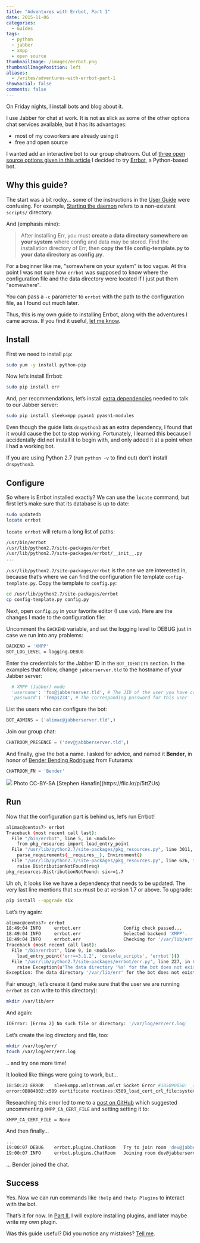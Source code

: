 ```yaml
---
title: "Adventures with Errbot, Part 1"
date: 2015-11-06
categories:
  - Guides
tags:
  - python
  - jabber
  - xmpp
  - open source
thumbnailImage: /images/errbot.png
thumbnailImagePosition: left
aliases:
  - /writes/adventures-with-errbot-part-1
showSocial: false
comments: false
---
```


On Friday nights, I install bots and blog about it.
<!--more-->

I use Jabber for chat at work. It is not as slick as some of the other options
chat services available, but it has its advantages:

* most of my coworkers are already using it
* free and open source

I wanted add an interactive bot to our group chatroom. Out of
[three open source options given in this article](https://www.pagerduty.com/blog/what-is-chatops/)
I decided to try [Errbot](http://errbot.net/), a Python-based bot.

## Why this guide?

The start was a bit rocky... some of the instructions in the
[User Guide](http://errbot.net/user_guide/setup.html) were confusing.
For example, [Starting the daemon](http://errbot.net/user_guide/setup.html#starting-the-daemon)
refers to a non-existent `scripts/` directory.

And (emphasis mine):

> After installing Err, you must **create a data directory somewhere on your
system** where config and data may be stored. Find the installation directory
of Err, then **copy the file config-template.py to your data directory as
config.py**.

For a beginner like me, "somewhere on your system" is too vague. At this point
I was not sure how `errbot` was supposed to know where the configuration file
and the data directory were located if I just put them "somewhere".

<div class="alert alert-info">
<i class="fa fa-info-circle fa-2x"></i>
You can pass a <code>-c</code> parameter to <code>errbot</code>
with the path to the configuration file, as I found out much later.
</div>

Thus, this is my own guide to installing Errbot, along with the adventures I
came across. If you find it useful,
[<i class="fa fa-twitter"></i>let me know](https://twitter.com/alimacio).


## Install

First we need to install `pip`:

``` bash
sudo yum -y install python-pip
```
Now let’s install Errbot:

``` bash
sudo pip install err
```

And, per recommendations, let’s install
[extra dependencies](http://errbot.net/user_guide/setup.html#extra-dependencies)
needed to talk to our Jabber server:

``` bash
sudo pip install sleekxmpp pyasn1 pyasn1-modules
```

Even though the guide lists `dnspython3` as an extra dependency, I found that
it would cause the bot to stop working. Fortunately, I learned this because
I accidentally did not install it to begin with, and only added it at a point
when I had a working bot.

<div class="alert alert-danger">
<i class="fa fa-exclamation-circle fa-2x"></i> If you are using Python 2.7 (run
<code>python -v</code> to find out) don’t install <code>dnspython3</code>.
</div>

## Configure

So where is Errbot installed exactly? We can use the `locate` command, but
first let’s make sure that its database is up to date:

``` bash
sudo updatedb
locate errbot
```

`locate errbot` will return a long list of paths:

``` bash
/usr/bin/errbot
/usr/lib/python2.7/site-packages/errbot
/usr/lib/python2.7/site-packages/errbot/__init__.py
...
```

`/usr/lib/python2.7/site-packages/errbot` is the one we are interested in,
because that’s where we can find the configuration file template
`config-template.py`. Copy the template to `config.py`:

``` bash
cd /usr/lib/python2.7/site-packages/errbot
cp config-template.py config.py
```

Next, open `config.py` in your favorite editor (I use `vim`). Here are
the changes I made to the configuration file:

Uncomment the `BACKEND` variable, and set the logging level to DEBUG just in
case we run into any problems:

``` bash
BACKEND = 'XMPP'
BOT_LOG_LEVEL = logging.DEBUG
```

Enter the credentials for the Jabber ID in the `BOT_IDENTITY` section.
In the examples that follow, change `jabberserver.tld` to the hostname of your
Jabber server:

``` python
  # XMPP (Jabber) mode
  'username': 'foo@jabberserver.tld', # The JID of the user you have created for the bot
  'password': 'Temp1234', # The corresponding password for this user
```

List the users who can configure the bot:

``` python
BOT_ADMINS = ('alimac@jabberserver.tld',)
```

Join our group chat:

``` python
CHATROOM_PRESENCE = ('dev@jabbberserver.tld',)
```

And finally, give the bot a name. I asked for advice, and named it **Bender**,
in honor of [Bender Bending Rodriguez](https://en.wikipedia.org/wiki/Bender_(Futurama))
from Futurama:

``` python
CHATROOM_FN = 'Bender'
```

<img class="img-responsive" src="/images/2015-11-06-adventures-with-errbot-part-1/stephen-hanafin-bender.jpg">
<span class="caption text-muted">
Photo CC-BY-SA [Stephen Hanafin](https://flic.kr/p/5ttZUs)
</span>

## Run

Now that the configuration part is behind us, let’s run Errbot!

``` bash
alimac@centos7> errbot
Traceback (most recent call last):
  File "/bin/errbot", line 5, in <module>
    from pkg_resources import load_entry_point
  File "/usr/lib/python2.7/site-packages/pkg_resources.py", line 3011, in <module>
    parse_requirements(__requires__), Environment()
  File "/usr/lib/python2.7/site-packages/pkg_resources.py", line 626, in resolve
    raise DistributionNotFound(req)
pkg_resources.DistributionNotFound: six>=1.7
```

Uh oh, it looks like we have a dependency that needs to be updated. The very
last line mentions that `six` must be at version 1.7 or above. To upgrade:

``` bash
pip install --upgrade six
```

Let’s try again:

``` bash
alimac@centos7> errbot
18:49:04 INFO     errbot.err                Config check passed...
18:49:04 INFO     errbot.err                Selected backend 'XMPP'.
18:49:04 INFO     errbot.err                Checking for '/var/lib/err'...
Traceback (most recent call last):
  File "/bin/errbot", line 9, in <module>
    load_entry_point('err==3.1.2', 'console_scripts', 'errbot')()
  File "/usr/lib/python2.7/site-packages/errbot/err.py", line 227, in main
    raise Exception(u"The data directory '%s' for the bot does not exist" % config.BOT_DATA_DIR)
Exception: The data directory '/var/lib/err' for the bot does not exist
```

Fair enough, let’s create it (and make sure that the user we are running `errbot`
as can write to this directory):

``` bash
mkdir /var/lib/err
```

And again:

``` bash
IOError: [Errno 2] No such file or directory: '/var/log/err/err.log'
```

Let’s create the log directory and file, too:

``` bash
mkdir /var/log/err/
touch /var/log/err/err.log
```

.. and try one more time!

It looked like things were going to work, but...

``` bash
18:50:23 ERROR    sleekxmpp.xmlstream.xmlst Socket Error #185090050: _ssl.c:340:
error:0B084002:x509 certificate routines:X509_load_cert_crl_file:system lib
```

Researching this error led to me to a [post on GitHub](https://github.com/gbin/err/issues/427)
which suggested uncommenting `XMPP_CA_CERT_FILE` and setting setting it to:

``` bash
XMPP_CA_CERT_FILE = None
```

And then finally...

``` bash
...
19:00:07 DEBUG    errbot.plugins.ChatRoom   Try to join room 'dev@jabberserver.tld'
19:00:07 INFO     errbot.plugins.ChatRoom   Joining room dev@jabberserver.tld with username Bender
```

... Bender joined the chat.

## Success

Yes. Now we can run commands like `!help` and `!help Plugins` to interact with
the bot.

That’s it for now. In [Part II](/writes/adventures-with-errbot-part-2), I
will explore installing plugins, and later maybe write my own plugin.

Was this guide useful? Did you notice any mistakes?
[<i class="fa fa-twitter"></i>Tell me](https://twitter.com/alimacio).
